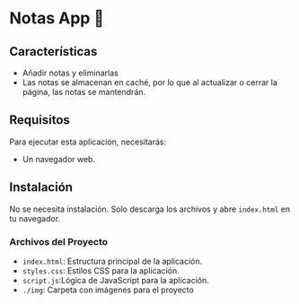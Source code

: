 #  Notas App 📝

## Características

- Añadir notas y eliminarlas
- Las notas se almacenan en caché, por lo que al actualizar o cerrar la página, las notas se mantendrán. 

## Requisitos

Para ejecutar esta aplicación, necesitarás:

- Un navegador web.


## Instalación

No se necesita instalación. Solo descarga los archivos y abre `index.html` en tu navegador.

### Archivos del Proyecto

- `index.html`: Estructura principal de la aplicación. 
- `styles.css`: Estilos CSS para la aplicación.
- `script.js`:Lógica de JavaScript para la aplicación.
- `./img`: Carpeta con imágenes para el proyecto